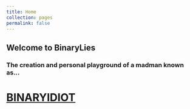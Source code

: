 ```yaml
---
title: Home
collection: pages
permalink: false
---
```

## Welcome to BinaryLies
### The creation and personal playground of a madman known as...
# [BINARYIDIOT](./about "About Me")